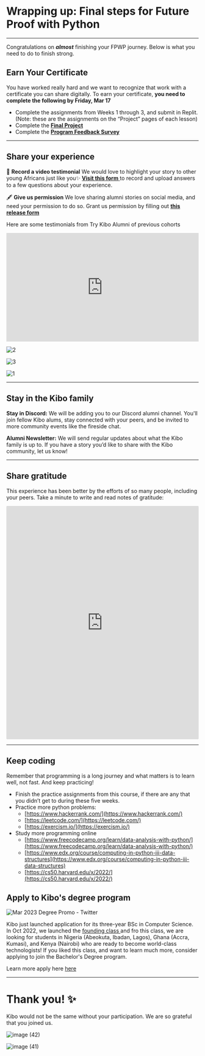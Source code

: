 # Wrapping up: Final steps for Future Proof with Python

---

Congratulations on **_almost_** finishing your FPWP journey. Below is what you need to do to finish strong.

## Earn Your Certificate

You have worked really hard and we want to recognize that work with a certificate you can share digitally. To earn your certificate, **you need to complete the following by Friday, Mar 17**

<!-- TODO update date -->

- Complete the assignments from Weeks 1 through 3, and submit in Replit. (Note: these are the assignments on the “Project” pages of each lesson)
- Complete the **[Final Project](./final-project-instructions.md)**
- Complete the <a href="https://forms.gle/PboqmgCxRCjBvc5L9" target="_blank">**Program Feedback Survey**</a>

---

## Share your experience

<aside>

🎥 **Record a video testimonial**
We would love to highlight your story to other young Africans just like you✨ <a href="https://forms.gle/M4TSBpL6F2kM3Xrh7" target = "_blank">**Visit this form** </a> to record and upload answers to a few questions about your experience.

</aside>

<aside>

🖋️ **Give us permission**
We love sharing alumni stories on social media, and need your permission to do so. Grant us permission by filling out **[this release form](https://kibo-school.typeform.com/release-form)**

</aside>

Here are some testimonials from Try Kibo Alumni of previous cohorts

<div style="position: relative; padding-bottom: 56.25%; height: 0;"><iframe src="https://www.youtube.com/embed/bUwyrTy2VLY" title="YouTube video player" frameborder="0" allow="accelerometer; autoplay; clipboard-write; encrypted-media; gyroscope; picture-in-picture" allowfullscreen style="position: absolute; top: 0; left: 0; width: 100%; height: 100%;"></iframe></div>

![2](https://user-images.githubusercontent.com/88333571/224412603-a3493d01-3008-44c4-97e9-1d34983dbe21.png)

![3](https://user-images.githubusercontent.com/88333571/224412675-4631ca6a-f8fe-410b-9b79-621cd3df39ed.png)

![1](https://user-images.githubusercontent.com/88333571/224412722-a4fb6260-ed9d-48db-b245-830300715f4c.png)


---

## Stay in the Kibo family

**Stay in Discord:** We will be adding you to our Discord alumni channel. You'll join fellow Kibo alums, stay connected with your peers, and be invited to more community events like the fireside chat.

**Alumni Newsletter:** We will send regular updates about what the Kibo family is up to. If you have a story you’d like to share with the Kibo community, let us know!

---

## Share gratitude

This experience has been better by the efforts of so many people, including your peers. Take a minute to write and read notes of gratitude:

<div style="border:1px solid rgba(0,0,0,0.1);border-radius:2px;box-sizing:border-box;overflow:hidden;position:relative;width:100%;background:#F4F4F4"><iframe src="https://padlet.com/curriculumpad/try-kibo-feb-2023-gratitude-board-oxd9ef5vzjaommyo" frameborder="0" allow="camera;microphone;geolocation" style="width:100%;height:608px;display:block;padding:0;margin:0"></iframe></div>

---

## Keep coding

Remember that programming is a long journey and what matters is to learn well, not fast. And keep practicing!

- Finish the practice assignments from this course, if there are any that you didn’t get to during these five weeks.
- Practice more python problems:
  - [https://www.hackerrank.com/](https://www.hackerrank.com/)
  - [https://leetcode.com/](https://leetcode.com/)
  - [https://exercism.io/](https://exercism.io/)
- Study more programming online
  - [https://www.freecodecamp.org/learn/data-analysis-with-python/](https://www.freecodecamp.org/learn/data-analysis-with-python/)
  - [https://www.edx.org/course/computing-in-python-iii-data-structures](https://www.edx.org/course/computing-in-python-iii-data-structures)
  - [https://cs50.harvard.edu/x/2022/](https://cs50.harvard.edu/x/2022/)

## Apply to Kibo's degree program

![Mar 2023 Degree Promo - Twitter](https://user-images.githubusercontent.com/88333571/224414215-d6a4fd68-3111-4409-a4f1-866051fe5ac2.png)

Kibo just launched application for its three-year BSc in Computer Science. In Oct 2022, we launched the <a href="https://www.linkedin.com/feed/update/urn:li:activity:6982627519971643392" target = "_blank">founding class </a> and fro this class, we are looking for students in Nigeria (Abeokuta, Ibadan, Lagos), Ghana (Accra, Kumasi), and Kenya (Nairobi) who are ready to become world-class technologists! If you liked this class, and want to learn much more, consider applying to join the Bachelor's Degree program.

Learn more apply here <a href="https://kibo.school/degree/" target="_blank">here </a>

---

# **Thank you! ✨**

Kibo would not be the same without your participation. We are so grateful that you joined us.

![image (42)](https://user-images.githubusercontent.com/88333571/224414567-c84e3b7f-8952-48ae-9ee6-0c4558c7e955.png)

![image (41)](https://user-images.githubusercontent.com/88333571/224414578-c37c55f3-3239-4b53-a668-160547b4ae44.png)

